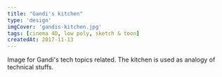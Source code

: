 ```yaml
---
title: "Gandi's kitchen"
type: 'design'
imgCover: 'gandis-kitchen.jpg'
tags: [cinema 4D, low poly, sketch & toon]
createdAt: 2017-11-13
---
```

Image for Gandi's tech topics related. The kitchen is used as analogy of technical stuffs.
<!--more-->